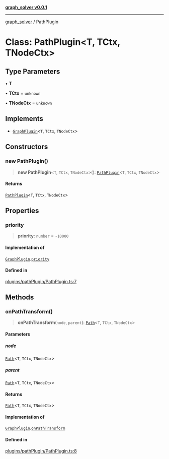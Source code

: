 [**graph_solver v0.0.1**](../README.md)

***

[graph_solver](../globals.md) / PathPlugin

# Class: PathPlugin\<T, TCtx, TNodeCtx\>

## Type Parameters

• **T**

• **TCtx** = `unknown`

• **TNodeCtx** = `unknown`

## Implements

- [`GraphPlugin`](../interfaces/GraphPlugin.md)\<`T`, `TCtx`, `TNodeCtx`\>

## Constructors

### new PathPlugin()

> **new PathPlugin**\<`T`, `TCtx`, `TNodeCtx`\>(): [`PathPlugin`](PathPlugin.md)\<`T`, `TCtx`, `TNodeCtx`\>

#### Returns

[`PathPlugin`](PathPlugin.md)\<`T`, `TCtx`, `TNodeCtx`\>

## Properties

### priority

> **priority**: `number` = `-10000`

#### Implementation of

[`GraphPlugin`](../interfaces/GraphPlugin.md).[`priority`](../interfaces/GraphPlugin.md#priority)

#### Defined in

[plugins/pathPlugin/PathPlugin.ts:7](https://github.com/ahibis/grapthSolver/blob/4dd4240a4478c04a5ad76de712e4c7919f8a6717/src/plugins/pathPlugin/PathPlugin.ts#L7)

## Methods

### onPathTransform()

> **onPathTransform**(`node`, `parent`): [`Path`](../interfaces/Path.md)\<`T`, `TCtx`, `TNodeCtx`\>

#### Parameters

##### node

[`Path`](../interfaces/Path.md)\<`T`, `TCtx`, `TNodeCtx`\>

##### parent

[`Path`](../interfaces/Path.md)\<`T`, `TCtx`, `TNodeCtx`\>

#### Returns

[`Path`](../interfaces/Path.md)\<`T`, `TCtx`, `TNodeCtx`\>

#### Implementation of

[`GraphPlugin`](../interfaces/GraphPlugin.md).[`onPathTransform`](../interfaces/GraphPlugin.md#onpathtransform)

#### Defined in

[plugins/pathPlugin/PathPlugin.ts:8](https://github.com/ahibis/grapthSolver/blob/4dd4240a4478c04a5ad76de712e4c7919f8a6717/src/plugins/pathPlugin/PathPlugin.ts#L8)
